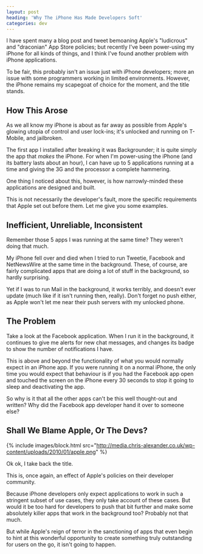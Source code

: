 ```yaml
---
layout: post
heading: 'Why The iPhone Has Made Developers Soft'
categories: dev
---
```


I have spent many a blog post and tweet bemoaning Apple's "ludicrous" and "draconian" App Store policies; but recently I've been power-using my iPhone for all kinds of things, and I think I've found another problem with iPhone applications.

To be fair, this probably isn't an issue just with iPhone developers; more an issue with some programmers working in limited environments. However, the iPhone remains my scapegoat of choice for the moment, and the title stands.

## How This Arose

As we all know my iPhone is about as far away as possible from Apple's glowing utopia of control and user lock-ins; it's unlocked and running on T-Mobile, and jailbroken.

The first app I installed after breaking it was Backgrounder; it is quite simply the app that *makes* the iPhone. For when I'm power-using the iPhone (and its battery lasts about an hour), I can have up to 5 applications running at a time and giving the 3G and the processor a complete hammering.

One thing I noticed about this, however, is how narrowly-minded these applications are designed and built.

This is not necessarily the developer's fault, more the specific requirements that Apple set out before them. Let me give you some examples.

## Inefficient, Unreliable, Inconsistent

Remember those 5 apps I was running at the same time? They weren't doing that much.

My iPhone fell over and died when I tried to run Tweetie, Facebook and NetNewsWire at the same time in the background. These, of course, are fairly complicated apps that are doing a lot of stuff in the background, so hardly surprising.

Yet if I was to run Mail in the background, it works terribly, and doesn't ever update (much like if it isn't running then, really). Don't forget no push either, as Apple won't let me near their push servers with my unlocked phone.

## The Problem

Take a look at the Facebook application. When I run it in the background, it continues to give me alerts for new chat messages, and changes its badge to show the number of notifications I have.

This is above and beyond the functionality of what you would normally expect in an iPhone app. If you were running it on a normal iPhone, the only time you would expect that behaviour is if you had the Facebook app open and touched the screen on the iPhone every 30 seconds to stop it going to sleep and deactivating the app.

So why is it that all the other apps can't be this well thought-out and written? Why did the Facebook app developer hand it over to someone else?

## Shall We Blame Apple, Or The Devs?

{% include images/block.html src="http://media.chris-alexander.co.uk/wp-content/uploads/2010/01/apple.png" %}

Ok ok, I take back the title.

This is, once again, an effect of Apple's policies on their developer community.

Because iPhone developers only expect applications to work in such a stringent subset of use cases, they only take account of these cases. But would it be too hard for developers to push that bit further and make some absolutely killer apps that work in the background too? Probably not that much.

But while Apple's reign of terror in the sanctioning of apps that even begin to hint at this wonderful opportunity to create something truly outstanding for users on the go, it isn't going to happen.